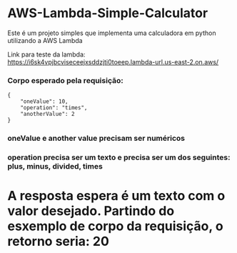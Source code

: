 # AWS-Lambda-Simple-Calculator

Este é um projeto simples que implementa uma calculadora em python utilizando a AWS Lambda

Link para teste da lambda: https://i6sk4vpjbcviseceejxsddzjti0toeep.lambda-url.us-east-2.on.aws/

### Corpo esperado pela requisição:
```
{
    "oneValue": 10,
    "operation": "times",
    "anotherValue": 2
}
```

### oneValue e another value precisam ser numéricos
### operation precisa ser um texto e precisa ser um dos seguintes: plus, minus, divided, times

# A resposta espera é um texto com o valor desejado. Partindo do esxemplo de corpo da requisição, o retorno seria: 20
